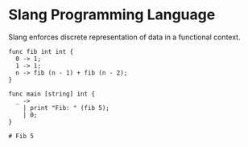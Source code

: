 # Slang Programming Language
Slang enforces discrete representation of data in a functional context. 
```
func fib int int {
  0 -> 1;
  1 -> 1;
  n -> fib (n - 1) + fib (n - 2);
}

func main [string] int {
  _ ->
    | print "Fib: " (fib 5);
    | 0;
}

# Fib 5
```